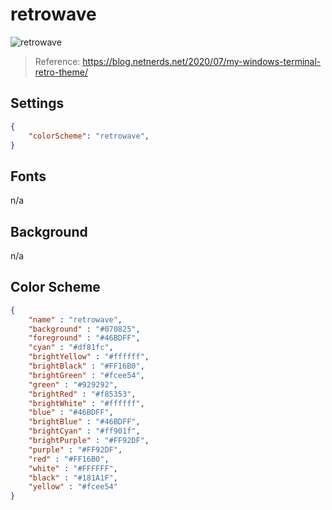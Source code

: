 # retrowave

![retrowave](../images/retro_theme.png)

> Reference: https://blog.netnerds.net/2020/07/my-windows-terminal-retro-theme/

## Settings

```json
{
    "colorScheme": "retrowave",
}
```

## Fonts

n/a

## Background

n/a

## Color Scheme

```json
{
    "name" : "retrowave",
    "background" : "#070825",
    "foreground" : "#46BDFF",
    "cyan" : "#df81fc",
    "brightYellow" : "#ffffff",
    "brightBlack" : "#FF16B0",
    "brightGreen" : "#fcee54",
    "green" : "#929292",
    "brightRed" : "#f85353",
    "brightWhite" : "#ffffff",
    "blue" : "#46BDFF",
    "brightBlue" : "#46BDFF",
    "brightCyan" : "#ff901f",
    "brightPurple" : "#FF92DF",
    "purple" : "#FF92DF",
    "red" : "#FF16B0",
    "white" : "#FFFFFF",
    "black" : "#181A1F",
    "yellow" : "#fcee54"
}
```
